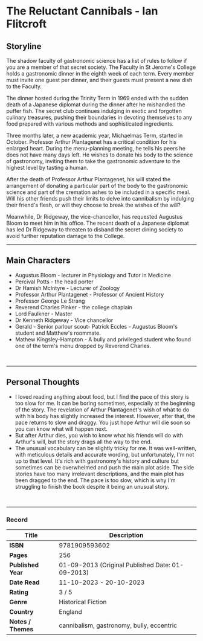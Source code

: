 # The Reluctant Cannibals - Ian Flitcroft

## Storyline
The shadow faculty of gastronomic science has a list of rules to follow if you are a member of that secret society. The Faculty in St Jerome's College holds a gastronomic dinner in the eighth week of each term. Every member must invite one guest per dinner, and their guests must present a new dish to the Faculty.

The dinner hosted during the Trinity Term in 1969 ended with the sudden death of a Japanese diplomat during the dinner after he mishandled the puffer fish. The secret club continues indulging in exotic and forgotten culinary treasures, pushing their boundaries in devoting themselves to any food prepared with various methods and sophisticated ingredients.

Three months later, a new academic year, Michaelmas Term, started in October. Professor Arthur Plantagenet has a critical condition for his enlarged heart. During the menu-planning meeting, he tells his peers he does not have many days left. He wishes to donate his body to the science of gastronomy, inviting them to take the gastronomic adventure to the highest level by tasting a human.

After the death of Professor Arthur Plantagenet, his will stated the arrangement of donating a particular part of the body to the gastronomic science and part of the cremation ashes to be included in a specific meal. Will his other friends push their limits to delve into cannibalism by indulging their friend's flesh, or will they choose to break the wishes of the will?

Meanwhile, Dr Ridgeway, the vice-chancellor, has requested Augustus Bloom to meet him in his office. The recent death of a Japanese diplomat has led Dr Ridgeway to threaten to disband the secret dining society to avoid further reputation damage to the College.
<br>

***

## Main Characters
- Augustus Bloom - lecturer in Physiology and Tutor in Medicine 
- Percival Potts - the head porter
- Dr Hamish McIntyre - Lecturer of Zoology 
- Professor Arthur Plantagenet - Professor of Ancient History
- Professor George Le Strang
- Reverend Charles Pinker - the college chaplain
- Lord Faulkner - Master
- Dr Kenneth Ridgeway - Vice chancellor 
- Gerald - Senior parlour scout- Patrick Eccles - Augustus Bloom's student and Matthew's roommate.
- Mathew Kingsley-Hampton - A bully and privileged student who found one of the term's menu dropped by Reverend Charles.
<br>

***

## Personal Thoughts
- I loved reading anything about food, but I find the pace of this story is too slow for me. It can be boring sometimes, especially at the beginning of the story. The revelation of Arthur Plantagenet's wish of what to do with his body has slightly increased the interest. However, after that, the pace returns to slow and draggy. You just hope Arthur will die soon so you can know what will happen next.
- But after Arthur dies, you wish to know what his friends will do with Arthur's will, but the story drags all the way to the end.
- The unusual vocabulary can be slightly tricky for me. It was well-written, with meticulous details and accurate wording, but unfortunately, I'm not up to that level. It's rich with gastronomy's history and culture but sometimes can be overwhelmed and push the main plot aside. The side stories have too many irrelevant descriptions, and the main plot has been dragged to the end. The pace is too slow, which is why I'm struggling to finish the book despite it being an unusual story.
<br>

***
### Record
| Title | Description |
| -- | -- |
| **ISBN** | 9781909593602 |
| **Pages** | 256 |
| **Published Year** | 01-09-2013 (Original Published Date: 01-09-2013) |
| **Date Read** | 11-10-2023 - 20-10-2023 |
| **Rating** | 3 / 5 |
| **Genre** | Historical Fiction |
| **Country** | England |
| **Notes / Themes** | cannibalism, gastronomy, bully, eccentric | 
